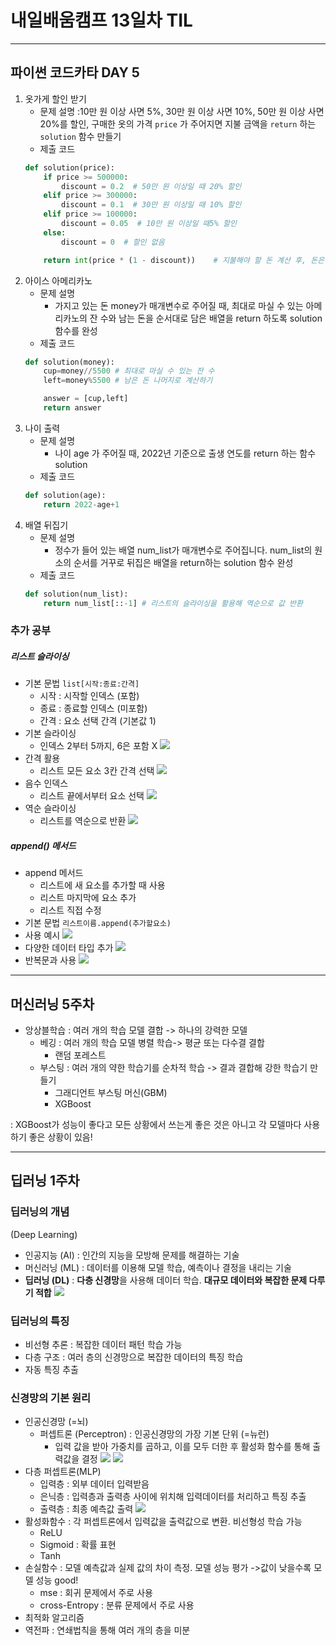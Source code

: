 # 내일배움캠프 13일차 TIL 
---
## 파이썬 코드카타 DAY 5
1. 옷가게 할인 받기
   * 문제 설명 :10만 원 이상 사면 5%, 30만 원 이상 사면 10%, 50만 원 이상 사면 20%를 할인, 구매한 옷의 가격 `price` 가 주어지면 지불 금액을 `return` 하는 `solution` 함수 만들기
   * 제출 코드
    ```py
    def solution(price):
        if price >= 500000:
            discount = 0.2  # 50만 원 이상일 때 20% 할인
        elif price >= 300000:
            discount = 0.1  # 30만 원 이상일 때 10% 할인
        elif price >= 100000:
            discount = 0.05  # 10만 원 이상일 때5% 할인
        else:
            discount = 0  # 할인 없음

        return int(price * (1 - discount))    # 지불해야 할 돈 계산 후, 돈은 소수점이하의 개념이 없으므로 정수로 바꾸기
    ```
2. 아이스 아메리카노
   * 문제 설명
     * 가지고 있는 돈 money가 매개변수로 주어질 때, 최대로 마실 수 있는 아메리카노의 잔 수와 남는 돈을 순서대로 담은 배열을 return 하도록 solution 함수를 완성
   * 제출 코드
    ```py
    def solution(money):
        cup=money//5500 # 최대로 마실 수 있는 잔 수
        left=money%5500 # 남은 돈 나머지로 계산하기
    
        answer = [cup,left]
        return answer
    ```
3. 나이 출력
   * 문제 설명
     * 나이 age 가 주어질 때, 2022년 기준으로 출생 연도를 return 하는 함수 solution
   * 제출 코드
    ```py
    def solution(age):
        return 2022-age+1
    ```
4. 배열 뒤집기
   * 문제 설명
     * 정수가 들어 있는 배열 num_list가 매개변수로 주어집니다. num_list의 원소의 순서를 거꾸로 뒤집은 배열을 return하는 solution 함수 완성
   * 제출 코드
    ```py
    def solution(num_list):
        return num_list[::-1] # 리스트의 슬라이싱을 활용해 역순으로 값 반환
    ```
### 추가 공부
##### 리스트 슬라이싱
*  기본 문법 `list[시작:종료:간격]`
    *  시작 : 시작할 인덱스 (포함)
    *  종료 : 종료할 인덱스 (미포함)
    *  간격 : 요소 선택 간격 (기본값 1)
* 기본 슬라이싱
    *  인덱스 2부터 5까지, 6은 포함 X
    ![](/img/ListSlicing1.png)
* 간격 활용
    *  리스트 모든 요소 3칸 간격 선택
    ![](/img/ListSlicing2.png)
* 음수 인덱스
    * 리스트 끝에서부터 요소 선택
    ![](/img/ListSlicing3.png)
* 역순 슬라이싱
    * 리스트를 역순으로 반환
    ![](/img/ListSlicing4.png)

##### append() 메서드
  * append 메서드
    * 리스트에 새 요소를 추가할 때 사용
    * 리스트 마지막에 요소 추가
    * 리스트 직접 수정
  * 기본 문법 `리스트이름.append(추가할요소)`
  * 사용 예시
    ![](/img/append1.png)
  * 다양한 데이터 타입 추가
  ![](/img/append2.png)
  * 반복문과 사용
  ![](/img/append3.png)
---
## 머신러닝 5주차

* 앙상블학습 : 여러 개의 학습 모델 결합 -> 하나의 강력한 모델
  * 베깅 : 여러 개의 학습 모델 병렬 학습-> 평균 또는 다수결 결합
    * 랜덤 포레스트
  * 부스팅 : 여러 개의 약한 학습기를 순차적 학습 -> 결과 결합해 강한 학습기 만들기
    * 그래디언트 부스팅 머신(GBM)
    * XGBoost

: XGBoost가 성능이 좋다고 모든 상황에서 쓰는게 좋은 것은 아니고 각 모델마다 사용하기 좋은 상황이 있음!

----
## 딥러닝 1주차
### 딥러닝의 개념
(Deep Learning)
* 인공지능 (AI) : 인간의 지능을 모방해 문제를 해결하는 기술
* 머신러닝 (ML) : 데이터를 이용해 모델 학습, 예측이나 결정을 내리는 기술
* **딥러닝 (DL)** : **다층 신경망**을 사용해 데이터 학습. **대규모 데이터와 복잡한 문제 다루기 적합**
![](/img/ML_DL.jpeg)
### 딥러닝의 특징
* 비선형 추론 : 복잡한 데이터 패턴 학습 가능
* 다층 구조 : 여러 층의 신경망으로 복잡한 데이터의 특징 학습
* 자동 특징 추출
### 신경망의 기본 원리
* 인공신경망 (=뇌)
  * 퍼셉트론 (Perceptron) : 인공신경망의 가장 기본 단위 (=뉴런)
    * 입력 값을 받아 가중치를 곱하고, 이를 모두 더한 후 활성화 함수를 통해 출력값을 결정
![](/img/perceptron.jpeg)
![](/img/perceptron1.jpeg)
* 다층 퍼셉트론(MLP)
  * 입력층 : 외부 데이터 입력받음
  * 은닉층 : 입력층과 출력층 사이에 위치해 입력데이터를 처리하고 특징 추출
  * 출력층 : 최종 예측값 출력
![](/img/MLP.jpeg)
* 활성화함수 : 각 퍼셉트론에서 입력값을 출력값으로 변환. 비선형성 학습 가능
  * ReLU
  * Sigmoid : 확률 표현
  * Tanh
* 손실함수 : 모델 예측값과 실제 값의 차이 측정. 모델 성능 평가
  ->값이 낮을수록 모델 성능 good!
  * mse : 회귀 문제에서 주로 사용
  * cross-Entropy : 분류 문제에서 주로 사용
* 최적화 알고리즘
* 역전파 : 연쇄법칙을 통해 여러 개의 층을 미분
